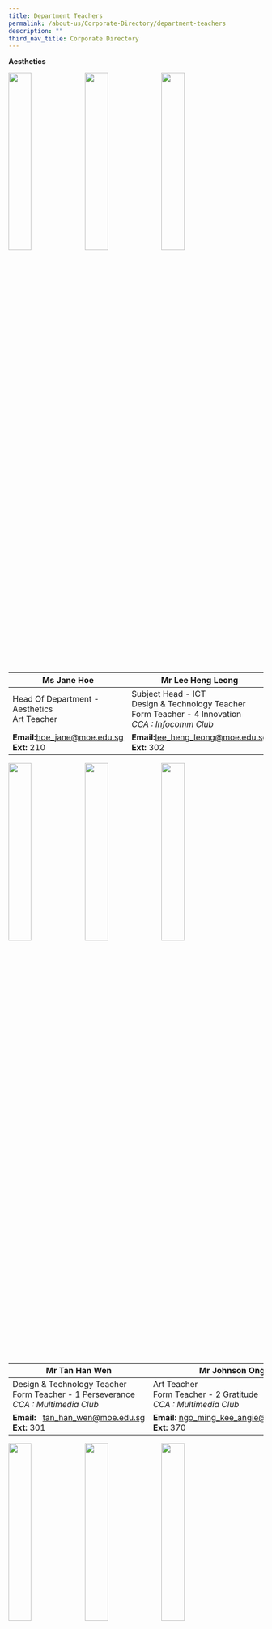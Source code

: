 ```yaml
---
title: Department Teachers
permalink: /about-us/Corporate-Directory/department-teachers
description: ""
third_nav_title: Corporate Directory
---
```

**Aesthetics**

<img src="/images/Ms%20Jane%20Hoe.jpeg" 
     style="width:30%;float:left">
		 <img src="/images/Mr%20Lee%20Heng%20Leong.png" 
     style="width:30%;float:left">
<img src="/images/Mdm%20Angie%20Ngo.png" 
     style="width:30%;">



|Ms Jane Hoe | Mr Lee Heng Leong| Mdm Angie Ngo|
| -------- | -------- | -------- |
| Head Of Department - Aesthetics  <br>Art Teacher   | Subject Head - ICT  <br>Design & Technology Teacher  <br>Form Teacher - 4 Innovation  <br>_CCA : Infocomm Club_  | Senior Teacher  <br>Art Teacher  <br>Form Teacher - 1 Excellence  <br>_CCA : Visual Arts Club_    |
|**Email:**[hoe\_jane@moe.edu.sg](mailto:hoe_jane@moe.edu.sg)<br>**Ext:** 210|**Email:**[lee\_heng\_leong@moe.edu.sg](mailto:lee_heng_leong@moe.edu.sg)<br>**Ext:** 302|**Email:**  [ngo\_ming\_kee\_angie@moe.edu.sg](mailto:ngo_ming_kee_angie@moe.edu.sg)  <br>**Ext:** 370

<img src="/images/Mr%20Tan%20Han%20Wen.png" 
     style="width:30%;float:left">
		 <img src="/images/Mr%20Johnson%20Ong.png" 
     style="width:30%;float:left">
<img src="/images/Mr%20Teo%20Boon%20Heng.png" 
     style="width:30%;">



|Mr Tan Han Wen| Mr Johnson Ong|Mr Teo Boon Heng|
| -------- | -------- | -------- |
| Design & Technology Teacher  <br>Form Teacher - 1 Perseverance  <br>_CCA : Multimedia Club_   | Art Teacher  <br>Form Teacher - 2 Gratitude  <br>_CCA : Multimedia Club_  | Design & Technology Teacher  <br>Form Teacher - 1 Innovation  <br>_CCA : National Police Cadet Corps_|
|**Email:**   [tan\_han\_wen@moe.edu.sg](mailto:tan_han_wen@moe.edu.sg)<br>**Ext:** 301|**Email:** [ngo\_ming\_kee\_angie@moe.edu.sg](mailto:ngo_ming_kee_angie@moe.edu.sg)  <br>**Ext:** 370|**Email:**  [teo\_boon\_heng@moe.edu.sg](mailto:teo_boon_heng@moe.edu.sg)  <br>**Ext:** 301

<img src="/images/Mdm%20Rafiqah%20Dewi.png" 
     style="width:30%;float:left">
<img src="/images/Ms%20Claire%20Loh.png" 
     style="width:30%;float:left">
<img src="/images/Mdm%20Tan%20Jia%20Ling%20Sharlene.jpeg" 
     style="width:30%;">



|Mdm Rafiqah Dewi| Ms Claire Loh|Mdm Sharlene Koh|
| -------- | -------- | -------- |
| Art Teacher  <br>Form Teacher - 3 Excellence  <br>_CCA : Visual Arts Club_|FCE Teacher  <br>Form Teacher - 2 Integrity  <br>_CCA : National Police Cadet Corps_| FCE Teacher  <br>_CCA : Chinese Dance_|
|**Email:**      [rafiqah\_dewi\_aziz@moe.edu.sg](mailto:%20rafiqah_dewi_aziz@moe.edu.sg)<br>**Ext:** 370|**Email:**  [low\_zhen\_yan\_claire@moe.edu.sg](mailto:low_zhen_yan_claire@moe.edu.sg)[](mailto:song_song_i@moe.edu.sg)<Br>**Ext:** 113|**Email:**  [tan\_jia\_ling\_sharlene@moe.edu.sg](mailto:tan_jia_ling_sharlene@moe.edu.sg) <br>**Ext:** 113

<img src="/images/Mr%20Truman%20See.png" 
     style="width:30%;float:left">
<img src="/images/Mr%20Xie%20Zhi%20Zhong.jpeg" 
     style="width:30%;float:left">
<img src="/images/Ms%20Tan%20Wern%20Li.jpeg" 
     style="width:30%">

<br>

<br>

<br>

<br>

<br>


| Mr Truman See Qi Heng| Mr Xie Zhi Zhong  |Ms Tan Wern Li Rowena Mary|
| -------- | -------- | -------- |
| Music Teacher<br>Form Teacher - 2 Perseverance  <br>_CCA : Choir_|Music Teacher| FCE Teacher|
|**Email:**     [truman\_see\_qi\_heng@moe.edu.sg](mailto:truman_see_qi_heng@moe.edu.sg)  <br>**Ext:** 370|**Email:** [xie\_zhizhong@moe.edu.sg](mailto:xie_zhizhong@moe.edu.sg)<br>**Ext:** 370|**Email:**  -<br>**Ext:** 113

**English Language and Literature**

<img src="/images/Mdm%20Yap%20Teck%20Lay%20Anna.jpeg"  style="width:30%;float:left">
<img src="/images/Mr%20Fu%20Kaidi.jpg" 
     style="width:30%;float:left">
<img src="/images/Mdm%20Shahnaaz%20B%20Sidik.jpeg" 
     style="width:30%;">



| Mdm Anna Yap| Mr Fu Kaidi|Mdm Shahnaaz Sidik|
| -------- | -------- | -------- |
| Head Of Department - English|Subject Head - English  <br>_CCA : Scouts_ |Senior Teacher - Literature  <br>Form Teacher - 4 Resilience  <br>_CCA : Debate_|
|**Email:** [yap\_teck\_lay\_anna@moe.edu.sg](mailto:yap_teck_lay_anna@moe.edu.sg)<br>**Ext:** 2040|**Email:** [fu\_kaidi@moe.edu.sg](mailto:fu_kai_di@moe.edu.sg)<br>**Ext:** 352|**Email:**  [shahnaaz\_sidik@moe.edu.sg](mailto:shahnaaz_sidik@moe.edu.sg) <br>**Ext:** 356

<img src="/images/Ms%20Lenden-Hitchcock%20Su%20Mei.jpeg"  style="width:30%;float:left">
<img src="/images/Mdm%20Pey%20Siew%20Mei.jpeg" 
     style="width:30%;float:left">
<img src="/images/Mdm%20Chiang%20Wan%20Lin%20Angel.jpeg" 
     style="width:30%;">


| Ms Lenden|Mdm Pey Siew Mei|Ms Angel Chiang|
| -------- | -------- | -------- |
| Teacher  <br>Form Teacher - 2 Perseverance  <br>_CCA : Red Cross_ |Teacher  <br>Form Teacher - 2 Resilience  <br>_CCA : Library Club_| Teacher  <br>Form Teacher - 4 Humility  <br>_CCA : String Orchestra_
|**Email:**[su\_mei\_lenden-hitchcock@moe.edu.sg](mailto:su_mei_lenden-hitchcock@moe.edu.sg)<br>**Ext:** 353|**Email:**   [pey\_siew\_mei@moe.edu.sg](mailto:pey_siew_mei@moe.edu.sg)  <br>**Ext:** 358|**Email:**  [chiang\_wan\_lin\_angel@moe.edu.sg](mailto:chiang_wan_lin_angel@moe.edu.sg) <br>**Ext:** 354

<img src="/images/Miss%20Wan%20Nur.jpg"  style="width:30%;float:left">
<img src="/images/Ms%20Michelle%20Yeong.jpg" 
     style="width:30%;float:left">
<img src="/images/Mrs%20Tan%20Jie%20Ying.jpg" 
     style="width:30%;">


| Ms Riny| Ms Michelle Yeong|Ms Tan Jie Ying|
| -------- | -------- | -------- |
| Teacher  <br>Form Teacher - 3 Sincerity   <br>_CCA : Red Cross_|Teacher  <br>Form Teacher - 4 Excellence  <br>_CCA : Table Tennis_| Teacher  <br>Form Teacher - 3 Excellence
|**Email:**[wan\_nur\_riny\_ridzuan@moe.edu.sg](mailto:su_mei_lenden-hitchcock@moe.edu.sg)<br>**Ext:** 359|**Email:**[yeong\_xin\_yi\_michelle@moe.edu.sg](mailto:su_mei_lenden-hitchcock@moe.edu.sg)<br>**Ext:** 356|**Email:**  [tan\_jie\_ying\_a@moe.edu.sg](mailto:tan_jie_ying_a@moe.edu.sg) <br>**Ext:** 352

<img src="/images/Mrs%20Chandra%20Ravi.jpeg"  style="width:30%;float:left">
<img src="/images/Mdm%20Wendy.jpg" 
     style="width:30%;float:left">
<img src="/images/Mdm%20Priscilla%20Tan.png" 
     style="width:30%;">


|Ms Chandra Ravi|Mdm Wendy Low| Mdm Priscilla Tan|
| -------- | -------- | -------- |
| Teacher|Teacher | Teacher 
|**Email:**   [shanmugam\_chandraghantha@moe.edu.sg](mailto:shanmugam_chandraghantha@moe.edu.sg)<br>**Ext:** 360|**Email:**  [low\_gek\_meng\_wendy@moe.edu.sg](mailto:low_gek_meng_wendy@moe.edu.sg) <br>**Ext:** 354|**Email:**  [tan\_bishi\_priscilla@moe.edu.sg](mailto:tan_bishi_priscilla@moe.edu.sg) <br>**Ext:** 358

<img src="/images/Mr%20Sim%20Kian%20Ming.jpeg"  style="width:30%;float:left">
<img src="/images/Mdm%20Chong%20Hui%20Yin%20Elaine.jpeg" 
     style="width:30%">



|Mr Sim Kian Ming|Mdm Elaine Chong| |
| -------- | -------- | -------- |
| Teacher|Teacher ||
|**Email:**   [sim\_kian\_ming@moe.edu.sg](mailto:sim_kian_ming@moe.edu.sg)<br>**Ext:** 357|**Email:**   [chong\_hui\_yin\_elaine@moe.edu.sg](mailto:chong_hui_yin_elaine@moe.edu.sg)  <br>**Ext:** 360|

**Humanities**

<img src="/images/Mdm%20Tan%20Pek%20Cheng.jpeg"  style="width:30%;float:left">
<img src="/images/Mr%20Dalvey.jpeg"  style="width:30%;float:left">
<img src="/images/Mr%20Abdul%20Rahim.jpeg" 
     style="width:30%">

|Mdm Tan Pek Cheng|Mr Dalvey Neo|Mr Abdul Rahim|
| -------- | -------- | -------- |
| Head Of Department - Humanities|Head Of Department - Student Management |Senior Teacher - History  <br>Form Teacher - 3 Innovation  <br>_CCA : Red Cross_ |
|**Email:**   [tan\_pek\_cheng@moe.edu.sg](mailto:tan_pek_cheng@moe.edu.sg)<br>**Ext:** 206|**Email:**   [neo\_choong\_wei\_dalvey@moe.edu.sg](mailto:neo_choong_wei_dalvey@moe.edu.sg)<br>**Ext:** 211|**Email:**  [abdul\_rahim\_ahmad@moe.edu.sg](mailto:abdul_rahim_ahmad@moe.edu.sg) <br>**Ext:** 332

<img src="/images/Ms%20Ng%20Bi%20Ru.png"  style="width:30%;float:left">
<img src="/images/Ms%20Christabel%20Hung.png"  style="width:30%;float:left">
<img src="/images/Ms%20Mak%20Xue%20Wei.png" 
     style="width:30%">

|Ms Ng Bi Ru|Ms Christabel Hung  |Ms Mak Xue Wei|
| -------- | -------- | -------- |
| Teacher  <br>Form Teacher - 3 Perseverance  <br>_CCA : Chinese Dance_ |Teacher  <br>Form Teacher - 2 Innovation  <br>_CCA : Student Council_| Teacher  <br>Form Teacher - 2 Humility  <br>_CCA : National Police Cadet Corps_
|**Email:**  [ng\_bi\_ru@moe.edu.sg](mailto:ng_bi_ru@moe.edu.sg)<br>**Ext:** 309|**Email:** [xue\_er\_christabel\_hung@moe.edu.sg](mailto:xue_er_christabel_hung@moe.edu.sg)  <br>**Ext:** 333|**Email:**  [mak\_xue\_wei@moe.edu.sg](mailto:mak_xue_wei@moe.edu.sg)  <br>**Ext:** 306

<img src="/images/Ms%20Periya.png"  style="width:30%;float:left">
<img src="/images/Mr%20Gary%20Lim.png"  style="width:30%;float:left">
<img src="/images/Mr%20Tan%20Han%20Xiong.jpeg" 
     style="width:30%">

|Ms Periya|Mr Gary Lim|Mr Tan Han Xiong|
| -------- | -------- | -------- |
| Teacher  <br>Form Teacher - 2 Resilience  <br>_CCA : Choir_ |Teacher  <br>Form Teacher - 4 Integrity  <br>_CCA : Basketball_  | Teacher  <br>Form Teacher - 4 Resilience  <br>_CCA : English Drama_
|**Email:**   [periya\_sundaram@moe.edu.sg](mailto:periya_sundaram@moe.edu.sg%20g)<br>**Ext:** 320|**Email:**   [lim\_jian\_ming\_gary@moe.edu.sg](mailto:lim_jian_ming_gary@moe.edu.sg)  <br>**Ext:** 314|**Email:**  [tan\_han\_xiong@moe.edu.sg](mailto:tan_han_xiong@moe.edu.sg) <br>**Ext:** 306

<img src="/images/ms%20cheryl.jpeg"  style="width:30%;float:left">
<img src="/images/mr%20seah.jpg" 
     style="width:30%">
		 
|Ms Cheryl Lee Zhen Yi|Mr Seah Kim Chye| |
| -------- | -------- | -------- |
|Teacher<br>Form Teacher - 3 Integrity  <br>_CCA : Red Cross_|Teacher ||
|**Email:**[lee\_zhen\_yi\_cheryl@moe.edu.sg](mailto:lee_zhen_yi_cheryl@moe.edu.sg)<br>**Ext:** 308|**Email:**[seah\_kim\_chye@moe.edu.sg](mailto:seah_kim_chye@moe.edu.sg)<br>**Ext:** 306

**Mother Tongue Languages**

<img src="/images/Mr%20Oh%20Keng%20Ann.jpeg"  style="width:30%;float:left">
<img src="/images/Mr%20Goh%20Lam%20Chye.png"  style="width:30%;float:left">
<img src="/images/Ms%20Chay%20Chia%20Ling.png" 
     style="width:30%">

| Mr Oh Keng Ann| Mr Goh Lam Chye|Ms Chay Chia Ling|
| -------- | -------- | -------- |
| Head Of Department - MTL |Head Of Department - SAP | Subject Head - Chinese Language
|**Email:**   [oh\_keng\_ann@moe.edu.sg](mailto:oh_keng_ann@moe.edu.sg)<br>**Ext:** 205|**Email:**   [goh\_lam\_chye@moe.edu.sg](mailto:goh_lam_chye@moe.edu.sg) <br>**Ext:** 221|**Email:**  [chay\_chia\_ling@moe.edu.sg](mailto:chay_chia_ling@moe.edu.sg) <br>**Ext:** 220